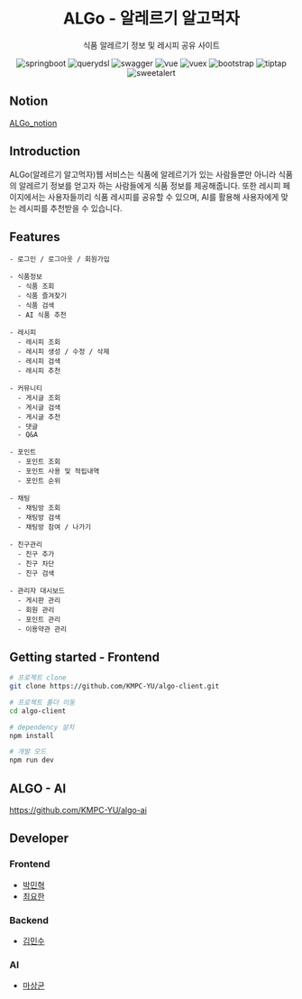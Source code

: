 <div align="center">
    <h1>ALGo - 알레르기 알고먹자</h1>
    <p>식품 알레르기 정보 및 레시피 공유 사이트</p>
</div>

<div align="center">
    <img src='https://img.shields.io/badge/SpringBoot-3.0.4-brightgreen' alt="springboot">
    <img src='https://img.shields.io/badge/QueryDsl-5.0.0-blue' alt="querydsl">
    <img src='https://img.shields.io/badge/Swagger-3.0.3-brightgreen' alt="swagger">
    <img src='https://img.shields.io/badge/Vue-3.2.47-brightgreen' alt="vue">
    <img src='https://img.shields.io/badge/Vuex-4.1.0-green' alt="vuex">
    <img src='https://img.shields.io/badge/Bootstrap-5.3.0-blue' alt="bootstrap">
    <img src='https://img.shields.io/badge/Tiptap-2.0.3-blueviolet' alt="tiptap">
    <img src='https://img.shields.io/badge/SweetAlert-11.7.10-ff69b4' alt="sweetalert">
</div>

## Notion
[ALGo_notion](https://www.notion.so/dreamhack/ALGo-2023-397362c8a891411a975d1189b890be15)

## Introduction

ALGo(알레르기 알고먹자)웹 서비스는 식품에 알레르기가 있는 사람들뿐만 아니라 식품의 알레르기 정보를 얻고자 하는 사람들에게 식품 정보를 제공해줍니다. 또한 레시피 페이지에서는 사용자들끼리 식품 레시피를 공유할 수 있으며, AI를 활용해 사용자에게 맞는 레시피를 추천받을 수 있습니다.


## Features
```
- 로그인 / 로그아웃 / 회원가입

- 식품정보
  - 식품 조회
  - 식품 즐겨찾기
  - 식품 검색
  - AI 식품 추천
  
- 레시피
  - 레시피 조회
  - 레시피 생성 / 수정 / 삭제
  - 레시피 검색
  - 레시피 추천
  
- 커뮤니티
  - 게시글 조회
  - 게시글 검색
  - 게시글 추천
  - 댓글
  - Q&A
  
- 포인트
  - 포인트 조회
  - 포인트 사용 및 적립내역
  - 포인트 순위
  
- 채팅
  - 채팅방 조회
  - 채팅방 검색
  - 채팅방 참여 / 나가기
  
- 친구관리
  - 친구 추가
  - 친구 차단
  - 친구 검색
  
- 관리자 대시보드
  - 게시판 관리
  - 회원 관리
  - 포인트 관리
  - 이용약관 관리
```

## Getting started - Frontend
```bash
# 프로젝트 clone
git clone https://github.com/KMPC-YU/algo-client.git

# 프로젝트 폴더 이동
cd algo-client

# dependency 설치
npm install

# 개발 모드
npm run dev
```

## ALGO - AI
https://github.com/KMPC-YU/algo-ai

## Developer
### Frontend
- <a href="https://github.com/shirohacker">박민혁</a>
- <a href="https://github.com/choijohn7">최요한</a>
### Backend
- <a href="https://github.com/munis-kim">김민수</a>
### AI
- <a href="https://github.com/wodon326">마상균</a>
